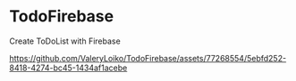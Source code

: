 # TodoFirebase
Create ToDoList with Firebase



https://github.com/ValeryLoiko/TodoFirebase/assets/77268554/5ebfd252-8418-4274-bc45-1434af1acebe

